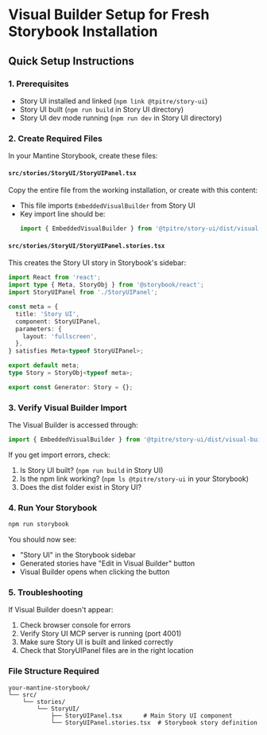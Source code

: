# Visual Builder Setup for Fresh Storybook Installation

## Quick Setup Instructions

### 1. Prerequisites
- Story UI installed and linked (`npm link @tpitre/story-ui`)
- Story UI built (`npm run build` in Story UI directory)
- Story UI dev mode running (`npm run dev` in Story UI directory)

### 2. Create Required Files

In your Mantine Storybook, create these files:

#### `src/stories/StoryUI/StoryUIPanel.tsx`
Copy the entire file from the working installation, or create with this content:
- This file imports `EmbeddedVisualBuilder` from Story UI
- Key import line should be:
  ```typescript
  import { EmbeddedVisualBuilder } from '@tpitre/story-ui/dist/visual-builder';
  ```

#### `src/stories/StoryUI/StoryUIPanel.stories.tsx`
This creates the Story UI story in Storybook's sidebar:
```typescript
import React from 'react';
import type { Meta, StoryObj } from '@storybook/react';
import StoryUIPanel from './StoryUIPanel';

const meta = {
  title: 'Story UI',
  component: StoryUIPanel,
  parameters: {
    layout: 'fullscreen',
  },
} satisfies Meta<typeof StoryUIPanel>;

export default meta;
type Story = StoryObj<typeof meta>;

export const Generator: Story = {};
```

### 3. Verify Visual Builder Import

The Visual Builder is accessed through:
```typescript
import { EmbeddedVisualBuilder } from '@tpitre/story-ui/dist/visual-builder';
```

If you get import errors, check:
1. Is Story UI built? (`npm run build` in Story UI)
2. Is the npm link working? (`npm ls @tpitre/story-ui` in your Storybook)
3. Does the dist folder exist in Story UI?

### 4. Run Your Storybook

```bash
npm run storybook
```

You should now see:
- "Story UI" in the Storybook sidebar
- Generated stories have "Edit in Visual Builder" button
- Visual Builder opens when clicking the button

### 5. Troubleshooting

If Visual Builder doesn't appear:
1. Check browser console for errors
2. Verify Story UI MCP server is running (port 4001)
3. Make sure Story UI is built and linked correctly
4. Check that StoryUIPanel files are in the right location

### File Structure Required
```
your-mantine-storybook/
└── src/
    └── stories/
        └── StoryUI/
            ├── StoryUIPanel.tsx      # Main Story UI component
            └── StoryUIPanel.stories.tsx  # Storybook story definition
```